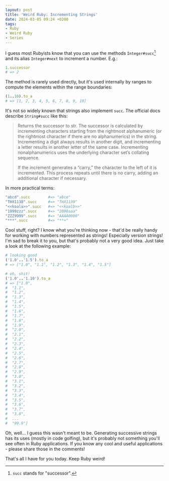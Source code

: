 ```yaml
---
layout: post
title: 'Weird Ruby: Incrementing Strings'
date: 2024-03-05 09:24 +0200
tags:
- Ruby
- Weird Ruby
- Series
---
```


I guess most Rubyists know that you can use the methods `Integer#succ`[^1] and its alias
`Integer#next` to increment a number. E.g.:

``` ruby
1.successor
# => 2
```

The method is rarely used directly, but it's used internally by ranges to compute the elements within the range boundaries:

``` ruby
(1..10).to_a
# => [1, 2, 3, 4, 5, 6, 7, 8, 9, 10]
```

It's not so widely known that strings also implement `succ`. The official docs describe `String#succ` like this:

> Returns the successor to str. The successor is calculated by incrementing characters starting from the rightmost alphanumeric (or the rightmost character if there are no alphanumerics) in the string. Incrementing a digit always results in another digit, and incrementing a letter results in another letter of the same case. Incrementing nonalphanumerics uses the underlying character set’s collating sequence.
>
> If the increment generates a “carry,” the character to the left of it is incremented. This process repeats until there is no carry, adding an additional character if necessary.

In more practical terms:

```ruby
"abcd".succ        #=> "abce"
"THX1138".succ     #=> "THX1139"
"<<koala>>".succ   #=> "<<koalb>>"
"1999zzz".succ     #=> "2000aaa"
"ZZZ9999".succ     #=> "AAAA0000"
"***".succ         #=> "**+"
```

Cool stuff, right? I know what you're thinking now - that'd be really handy for working with numbers represented as strings! Especially version strings! I'm sad to break it to you, but that's probably not a very good idea. Just take a look at the following example:

``` ruby
# looking good
('1.0'..'1.5').to_a
# => ["1.0", "1.1", "1.2", "1.3", "1.4", "1.5"]

# oh, shit!
('1.0'..'1.10').to_a
# => ["1.0",
#  "1.1",
#  "1.2",
#  "1.3",
#  "1.4",
#  "1.5",
#  "1.6",
#  "1.7",
#  "1.8",
#  "1.9",
#  "2.0",
#  "2.1",
#  "2.2",
#  "2.3",
#  "2.4",
#  "2.5",
#  "2.6",
#  "2.7",
#  "2.8",
#  "2.9",
#  "3.0",
#  "3.1",
#  "3.2",
#  "3.3",
#  "3.4",
#  "3.5",
#  "3.6",
#  "3.7",
#  "3.8",
#  ...
#  "99.9"]
```

Oh, well... I guess this wasn't meant to be. Generating successive strings has its uses (mostly in code golfing), but it's probably not something you'll see often in Ruby applications. If you know any cool and useful applications - please share those in the comments!

That's all I have for you today. Keep Ruby weird!

[^1]: `succ` stands for "successor".
